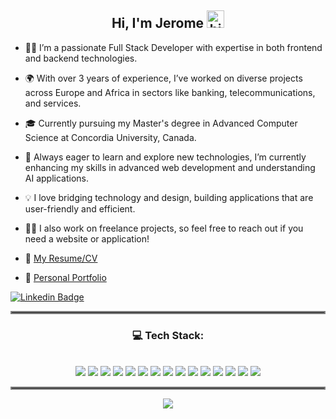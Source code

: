 <h2 align="center"> Hi, I'm Jerome <img src="https://user-images.githubusercontent.com/1303154/88677602-1635ba80-d120-11ea-84d8-d263ba5fc3c0.gif" width="28px" alt="hi"> </h2> 

- :man_technologist: I’m a passionate Full Stack Developer with expertise in both frontend and backend technologies.
- 🌍 With over 3 years of experience, I’ve worked on diverse projects across Europe and Africa in sectors like banking, telecommunications, and services.
- 🎓 Currently pursuing my Master's degree in Advanced Computer Science at Concordia University, Canada.
- 🌱 Always eager to learn and explore new technologies, I’m currently enhancing my skills in advanced web development and understanding AI applications.
- 💡 I love bridging technology and design, building applications that are user-friendly and efficient.
- 👨‍💻 I also work on freelance projects, so feel free to reach out if you need a website or application!

- :paperclip: [My Resume/CV](https://github.com/jeromekithinji/portfolio/blob/main/assets/pdf/Jerome%20Kithinji%20CV.pdf)
- :notebook: [Personal Portfolio](jeromekithinji.github.io/portfolio/)

[![Linkedin Badge](https://img.shields.io/badge/-LINKEDIN-0e76a8?style=flat&labelColor=0e76a8&logo=linkedin&logoColor=white)](https://www.linkedin.com/in/jeromekithinji/)


<hr style="border:2px solid gray"> </hr>

<h3 align="center"> 💻  Tech Stack: </h3> 
<br>
 <div align="center">
    <img src = "https://img.shields.io/badge/React-20232A?style=for-the-badge&logo=react&logoColor=61DAFB" />
    <img src = "https://img.shields.io/badge/JavaScript-F7DF1E?style=for-the-badge&logo=javascript&logoColor=black" />
    <img src = "https://img.shields.io/badge/Sass-CC6699?style=for-the-badge&logo=sass&logoColor=white" />
    <img src = "https://img.shields.io/badge/MySQL-00000F?style=for-the-badge&logo=mysql&logoColor=white" />
    <img src = "https://img.shields.io/badge/java-%23ED8B00.svg?style=for-the-badge&logo=java&logoColor=white"/>
    <img src = "https://img.shields.io/badge/html5-%23E34F26.svg?style=for-the-badge&logo=html5&logoColor=white"/> 
    <img src = "https://img.shields.io/badge/bootstrap-%23563D7C.svg?style=for-the-badge&logo=bootstrap&logoColor=white"/> 
    <img src = "https://img.shields.io/badge/NPM-%23000000.svg?style=for-the-badge&logo=npm&logoColor=white" /> 
    <img src = "https://img.shields.io/badge/spring-%236DB33F.svg?style=for-the-badge&logo=spring&logoColor=white"/> 
    <img src = "https://img.shields.io/badge/git-%23F05033.svg?style=for-the-badge&logo=git&logoColor=white"/> 
    <img src = "https://img.shields.io/badge/-jest-%23C21325?style=for-the-badge&logo=jest&logoColor=white"/> 
    <img src = "https://img.shields.io/badge/-cypress-%23E5E5E5?style=for-the-badge&logo=cypress&logoColor=058a5e">
    <img src = "https://img.shields.io/badge/-TestingLibrary-%23E33332?style=for-the-badge&logo=testing-library&logoColor=white"/>
    <img src = "https://img.shields.io/badge/css3-%231572B6.svg?style=for-the-badge&logo=css3&logoColor=white"/>
    <img src = "https://img.shields.io/badge/figma-%23F24E1E.svg?style=for-the-badge&logo=figma&logoColor=white"/>
</div>

<hr style="border:2px solid gray"> </hr>

 <div align="center">
 <a margin-right="10px" href="https://github.com/anuraghazra/github-readme-stats">
  <img src="https://github-readme-stats.vercel.app/api?username=jeromekithinji&show_icons=true&theme=tokyonight"/>
</a>
<!--  <a href="https://github.com/anuraghazra/github-readme-stats">
  <img src="https://github-readme-stats.vercel.app/api/top-langs/?username=jeromekithinji&langs_count=5&theme=tokyonight"/>
</a> -->
 </div>


<!--
**jeromekithinji/jeromekithinji** is a ✨ _special_ ✨ repository because its `README.md` (this file) appears on your GitHub profile.

Here are some ideas to get you started:

- 🔭 I’m currently working on ...
- 🌱 I’m currently learning ...
- 👯 I’m looking to collaborate on ...
- 🤔 I’m looking for help with ...
- 💬 Ask me about ...
- 📫 How to reach me: ...
- 😄 Pronouns: ...
- ⚡ Fun fact: ...
-->
